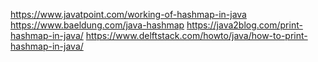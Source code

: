 https://www.javatpoint.com/working-of-hashmap-in-java
https://www.baeldung.com/java-hashmap
https://java2blog.com/print-hashmap-in-java/
https://www.delftstack.com/howto/java/how-to-print-hashmap-in-java/